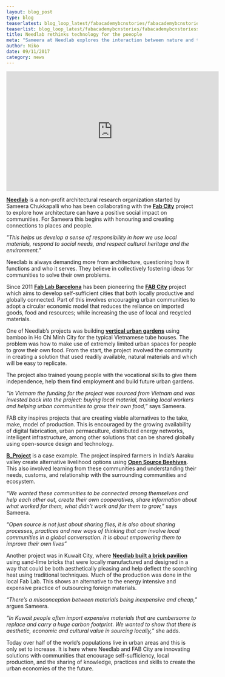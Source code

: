 ```yaml
---
layout: blog_post
type: blog
teaserlatest: blog_loop_latest/fabacademybcnstories/fabacademybcnstoriessmall.jpg
teaserlist: blog_loop_latest/fabacademybcnstories/fabacademybcnstoriessmall.jpg
title: Needlab rethinks technology for the poeople
meta: "Sameera at Needlab explores the interaction between nature and technology, between traditional craftsmanship and digital fabrication in empowering communities."
author: Niko
date: 09/11/2017 
category: news
---
```


<iframe width="560" height="315" src="https://www.youtube.com/embed/hFul3QGqmDk?rel=0" frameborder="0" allowfullscreen></iframe>

<p><strong><a href="http://www.needlab.org/" target="blank">Needlab</a></strong> is a non-profit architectural research organization started by Sameera Chukkapalli who has been collaborating with the <strong><a href="http://fab.city/about/" target="blank">Fab City</a></strong> project to explore how architecture can have a positive social impact on communities. For Sameera this begins with honouring and creating connections to places and people.</p> 

<p><em>"This helps us develop a sense of responsibility in how we use local materials, respond to social needs, and respect cultural heritage and the environment."</em></p>

<p>Needlab is always demanding more from architecture, questioning how it functions and who it serves. They believe in collectively fostering ideas for communities to solve their own problems.</p>

<p>Since 2011 <strong><a href="http://fablabbcn.org/" target="blank">Fab Lab Barcelona</a></strong> has been pioneering the <strong><a href="http://fab.city/" target="blank">FAB City</a></strong> project which aims to develop self-sufficient cities that both locally productive and globally connected. Part of this involves encouraging urban communities to adopt a circular economic model that reduces the reliance on imported goods, food and resources; while increasing the use of local and recycled materials.</p>

<p>One of Needlab’s projects was building <strong><a href="https://tuoitre.vn/nha-rau-bang-tre-va-co-tranh-giua-sai-gon-cua-co-gai-an-20170917153840948.htm" target="blank">vertical urban gardens</a></strong> using bamboo in Ho Chi Minh City for the typical Vietnamese tube houses. The problem was how to make use of extremely limited urban spaces for people to grow their own food. From the start, the project involved the community in creating a solution that used readily available, natural materials and which will be easy to replicate.</p>

<p>The project also trained young people with the vocational skills to give them independence, help them find employment and build future urban gardens.</p>

<p><em>“In Vietnam the funding for the project was sourced from Vietnam and was invested back into the project: buying local material, training local workers and helping urban communities to grow their own food,”</em> says Sameera.</p>

<p>FAB city inspires projects that are creating viable alternatives to the take, make, model of production. This is encouraged by the growing availability of digital fabrication, urban permaculture, distributed energy networks, intelligent infrastructure, among other solutions that can be shared globally using open-source design and technology.</p>

<p><strong><a href="http://fablabbcn.org/news/2017/08/28/B_project.html" target="blank">B_Project</a></strong> is a case example. The project inspired farmers in India’s Aaraku valley create alternative livelihood options using <strong><a href="https://www.osbeehives.com/" target="blank">Open Source Beehives</a></strong>. This also involved learning from these communities and understanding their needs, customs, and relationship with the surrounding communities and ecosystem.

<p><em>“We wanted these communities to be connected among themselves and help each other out, create their own cooperatives, share information about what worked for them, what didn’t work and for them to grow,”</em> says Sameera.</p>

<p><em>“Open source is not just about sharing files, it is also about sharing processes, practices and new ways of thinking that can involve local communities in a global conversation. It is about empowering them to improve their own lives”</em></p>

<p>Another project was in Kuwait City, where <strong><a href="http://www.needlab.org/needlab_kuwait-matters" target="blank">Needlab built a brick pavilion</a></strong> using sand-lime bricks that were locally manufactured and designed in a way that could be both aesthetically pleasing and help deflect the scorching heat using traditional techniques. Much of the production was done in the local Fab Lab. This shows an alternative to the energy intensive and expensive practice of outsourcing foreign materials.
</p>

<p><em>“There’s a misconception between materials being inexpensive and cheap,” </em>argues Sameera.</p> 

<p><em>“In Kuwait people often import expensive materials that are cumbersome to replace and carry a huge carbon footprint. We wanted to show that there is aesthetic, economic and cultural value in sourcing locally,” </em>she adds.
</p>

<p>Today over half of the world’s populations live in urban areas and this is only set to increase. It is here where Needlab and FAB City are innovating solutions with communities that encourage self-sufficiency, local production, and the sharing of knowledge, practices and skills to create the urban economies of the the future.</p>



